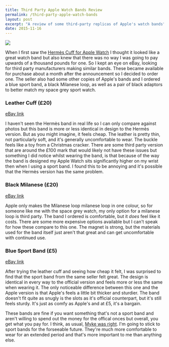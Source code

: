 ```yaml
---
title: Third Party Apple Watch Bands Review
permalink: /third-party-apple-watch-bands
layout: post
excerpt: "A review of some third-party replicas of Apple's watch bands"
date: 2015-11-16
---
```


![](http://rmlewisuk.s3.amazonaws.com/apple-watch-bands.jpg)

When I first saw the [Hermès Cuff for Apple Watch](http://www.apple.com/pr/library/2015/09/09Apple-and-Herm-s-Unveil-the-Apple-Watch-Herm-s-Collection.html) I thought it looked like a great watch band but also knew that there was no way I was going to pay upwards of a thousand pounds for one. So I kept an eye on eBay, looking for third party manufacturers making similar bands. These became available for purchase about a month after the announcement so I decided to order one. The seller also had some other copies of Apple's bands and I ordered a blue sport band, a black Milanese loop, as well as a pair of black adaptors to better match my space grey sport watch.

### Leather Cuff (£20)

[eBay link](http://www.ebay.co.uk/itm/301765700770?_trksid=p2057872.m2749.l2649&var=600584661853&ssPageName=STRK%3AMEBIDX%3AIT)

I haven't seen the Hermès band in real life so I can only compare against photos but this band is more or less identical in design to the Hermès version. But as you might imagine, it feels cheap. The leather is pretty thin, not particularly soft, and it's generally uncomfortable to wear. The buckle feels like a toy from a Christmas cracker. There are some third party version that are around the £100 mark that would likely not have these issues but something I did notice whilst wearing the band, is that because of the way the band is designed my Apple Watch sits significantly higher on my wrist then when I using a sport band. I found this to be annoying and it's possible that the Hermès version has the same problem.

### Black Milanese (£20)

[eBay link](http://www.ebay.co.uk/itm/301743856877?_trksid=p2057872.m2749.l2649&var=600570788016&ssPageName=STRK%3AMEBIDX%3AIT)

Apple only makes the Milanese loop milanese loop in one colour, so for someone like me with the space grey watch, my only option for a milanese loop is third party. The band I ordered is comfortable, but it *does* feel like it costs. There are some more expensive options available but I can't speak for how these compare to this one. The magnet is strong, but the materials used for the band itself just aren't that great and can get uncomfortable with continued use.

### Blue Sport Band (£5)

[eBay link](http://www.ebay.co.uk/itm/301743860511?_trksid=p2057872.m2749.l2649&var=600570790558&ssPageName=STRK%3AMEBIDX%3AIT)

After trying the leather cuff and seeing how cheap it felt, I was surprised to find that the sport band from the same seller felt great. The design is identical in every way to the official version and feels more or less the same when wearing it. The only noticeable difference between this one and the Apple version is that Apple's feels a little bit thicker and sturdier. The band doesn't fit quite as snugly is the slots as it's official counterpart, but it's still feels sturdy. It's just as comfy as Apple's and at £5, it's a bargain.

These bands are fine if you want something that's not a sport band and aren't willing to spend out the money for the offical onces but overall, you get what you pay for. I think, as usual, [Myke was right](http://www.relay.fm/upgrade/56). I'm going to stick to sport bands for the forseeable future. They're much more comfortable to wear for an extended period and that's more important to me than anything else.